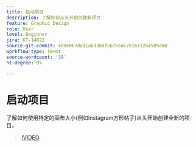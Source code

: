 ```yaml
---
title: 启动项目
description: 了解如何从头开始创建新项目
feature: Graphic Design
role: User
level: Beginner
jira: KT-14822
source-git-commit: 409e067ded1abd3bdf5b7bedc7616112b4589a60
workflow-type: tm+mt
source-wordcount: '39'
ht-degree: 0%

---
```


# 启动项目

了解如何使用特定的画布大小(例如Instagram方形帖子)从头开始创建全新的项目。

>[!VIDEO](https://video.tv.adobe.com/v/3426931?quality=12&learn=on&hidetitle=true)
